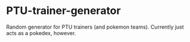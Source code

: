 # PTU-trainer-generator
Random generator for PTU trainers (and pokemon teams). Currently just acts as a pokedex, however.
